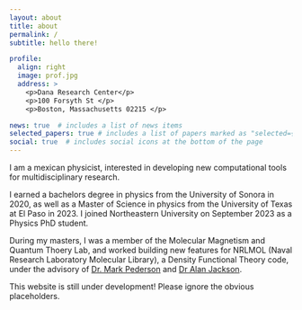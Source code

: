 ```yaml
---
layout: about
title: about
permalink: /
subtitle: hello there!

profile:
  align: right
  image: prof.jpg
  address: >
    <p>Dana Research Center</p>
    <p>100 Forsyth St </p>
    <p>Boston, Massachusetts 02215 </p>

news: true  # includes a list of news items
selected_papers: true # includes a list of papers marked as "selected={true}"
social: true  # includes social icons at the bottom of the page
---
```


I am a mexican physicist, interested in developing new computational tools for multidisciplinary research. 

I earned a bachelors degree in physics from the University of Sonora in 2020, as well as a Master of Science in physics from the University of Texas at El Paso in 2023. I joined Northeastern University on September 2023 as a Physics PhD student.

During my masters, I was a member of the Molecular Magnetism and Quantum Thoery Lab, and worked building new features for NRLMOL (Naval Research Laboratory Molecular Library), a Density Functional Theory code, under the advisory of <a href='https://expertise.utep.edu/profiles/mrpederson'> Dr. Mark Pederson</a> and <a href='https://www.cmich.edu/people/KOBLAR-ALAN-JACKSON'>Dr Alan Jackson</a>.

This website is still under development! Please ignore the obvious placeholders.
